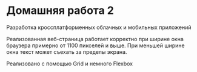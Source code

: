 # Домашняя работа 2
Разработка кроссплатформенных облачных и мобильных приложений

Реализованная веб-страница работает корректно при ширине окна браузера примерно от 1100 пикселей и выше. При меньшей ширине окна текст может съехать за пределы экрана. 

Реализовано с помощью Grid и немного Flexbox
